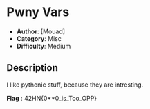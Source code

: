 # Pwny Vars
- **Author**: [Mouad]
- **Category**: Misc
- **Difficulty**: Medium
## Description
I like pythonic stuff, because they are intresting.

**Flag** : 42HN{0**0_is_Too_OPP}